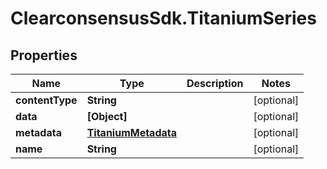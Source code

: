 # ClearconsensusSdk.TitaniumSeries

## Properties

Name | Type | Description | Notes
------------ | ------------- | ------------- | -------------
**contentType** | **String** |  | [optional] 
**data** | **[Object]** |  | [optional] 
**metadata** | [**TitaniumMetadata**](TitaniumMetadata.md) |  | [optional] 
**name** | **String** |  | [optional] 


